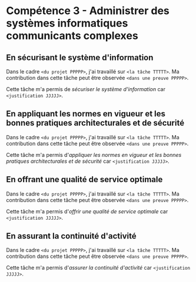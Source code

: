 # Compétence 3 - Administrer des systèmes informatiques communicants complexes

## En sécurisant le système d'information

Dans le cadre `<du projet PPPPP>`, j'ai travaillé sur `<la tâche TTTTT>`.
Ma contribution dans cette tâche peut être observée `<dans une preuve PPPPP>`.

Cette tâche m'a permis de *sécuriser le système d'information* car
`<justification JJJJJ>`.

## En appliquant les normes en vigueur et les bonnes pratiques architecturales et de sécurité

Dans le cadre `<du projet PPPPP>`, j'ai travaillé sur `<la tâche TTTTT>`.
Ma contribution dans cette tâche peut être observée `<dans une preuve PPPPP>`.

Cette tâche m'a permis d'*appliquer les normes en vigueur et les bonnes
pratiques architecturales et de sécurité* car `<justification JJJJJ>`.

## En offrant une qualité de service optimale

Dans le cadre `<du projet PPPPP>`, j'ai travaillé sur `<la tâche TTTTT>`.
Ma contribution dans cette tâche peut être observée `<dans une preuve PPPPP>`.

Cette tâche m'a permis d'*offrir une qualité de service optimale* car
`<justification JJJJJ>`.

## En assurant la continuité d'activité

Dans le cadre `<du projet PPPPP>`, j'ai travaillé sur `<la tâche TTTTT>`.
Ma contribution dans cette tâche peut être observée `<dans une preuve PPPPP>`.

Cette tâche m'a permis d'*assurer la continuité d'activité* car
`<justification JJJJJ>`.
